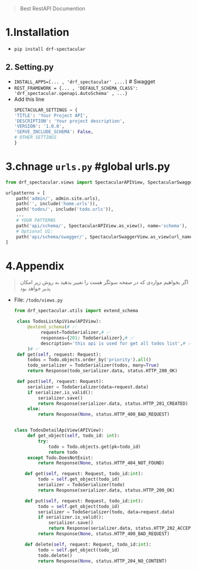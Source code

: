 > Best RestAPI Documention

# 1.Installation

* `pip install drf-spectacular`

## 2. Setting.py

* `INSTALL_APPS=[... , 'drf_spectacular' ,...]` # Swagget
* `REST_FRAMEWORK = {... , 'DEFAULT_SCHEMA_CLASS': 'drf_spectacular.openapi.AutoSchema' , ...}`
* Add this line
  ```python
  SPECTACULAR_SETTINGS = {
  'TITLE': 'Your Project API',
  'DESCRIPTION': 'Your project description',
  'VERSION': '1.0.0',
  'SERVE_INCLUDE_SCHEMA': False,
  # OTHER SETTINGS
  }
  ```

# 3.chnage  `urls.py` #global urls.py

```python
from drf_spectacular.views import SpectacularAPIView, SpectacularSwaggerView

urlpatterns = [
    path('admin/', admin.site.urls),
    path('', include('home.urls')),
    path('todos/', include('todo.urls')),
    ...
    # YOUR PATTERNS
    path('api/schema/', SpectacularAPIView.as_view(), name='schema'),
    # Optional UI:
    path('api/schema/swagger/', SpectacularSwaggerView.as_view(url_name='schema'), name='swagger-ui'),
]
```

# 4.Appendix

> اگر بخواهیم مواردی که در صفحه سوئگر هست را تغییر بدهید به روش زیر امکان پذیر خواهد بود

* File: `/todo/views.py`
   ```python
   from drf_spectacular.utils import extend_schema
  
    class TodosListApiView(APIView):
        @extend_schema(# ✅️
             request=TodoSerializer,# ✅️
             responses={201: TodoSerializer},# ✅️
             description='this api is used for get all todos list',# ✅️
        )# ✅️
    def get(self, request: Request):
        todos = Todo.objects.order_by('priority').all()
        todo_serializer = TodoSerializer(todos, many=True)
        return Response(todo_serializer.data, status.HTTP_200_OK)

    def post(self, request: Request):
        serializer = TodoSerializer(data=request.data)
        if serializer.is_valid():
            serializer.save()
            return Response(serializer.data, status.HTTP_201_CREATED)
        else:
            return Response(None, status.HTTP_400_BAD_REQUEST)


   class TodosDetailApiView(APIView):
        def get_object(self, todo_id: int):
            try:
                todo = Todo.objects.get(pk=todo_id)
                return todo
        except Todo.DoesNotExist:
            return Response(None, status.HTTP_404_NOT_FOUND)

       def get(self, request: Request, todo_id:int):
            todo = self.get_object(todo_id)
            serializer = TodoSerializer(todo)
            return Response(serializer.data, status.HTTP_200_OK)

       def put(self, request: Request, todo_id:int):
            todo = self.get_object(todo_id)
            serializer = TodoSerializer(todo, data=request.data)
            if serializer.is_valid():
                serializer.save()
                return Response(serializer.data, status.HTTP_202_ACCEPTED)
            return Response(None, status.HTTP_400_BAD_REQUEST)

       def delete(self, request: Request, todo_id:int):
            todo = self.get_object(todo_id)
            todo.delete()
            return Response(None, status.HTTP_204_NO_CONTENT)

   ```